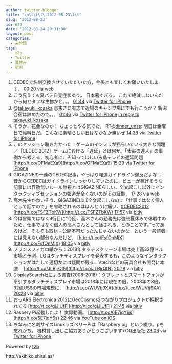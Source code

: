 ```yaml
---
author: twitter-blogger
title: "\n\t\t\t\t2012-08-23\t\t"
slug: '2012-08-23'
id: 639
date: '2012-08-24 20:31:00'
layout: post
categories:
  - 未分類
tags:
  - t2b
  - Twitter
  - 夏休み
  - 新潟
---
```


<div xmlns:georss="http://www.georss.org/georss">

1.  <span><span>CEDECで名刺交換させていただいた方，今後とも宜しくお願いいたします．</span> <span>[<span>00:20</span>](http://twitter.com/o_ob/status/238596628032933888) <span>via web</span></span></span>
2.  <span><span>こう見えても夏バテ自覚症状あり。 日本暑すぎる。 これで絶滅しないんだから何とタフな生物かと。。。</span> <span>[<span>01:44</span>](http://twitter.com/o_ob/status/238617659346939904) <span>via [Twitter for iPhone](http://twitter.com/download/iphone)</span></span></span>
3.  <span><span>@[takayuki_kosaka](http://twitter.com/takayuki_kosaka "takayuki_kosaka") 息抜きに有志で近場のキャンプ場にでも行こうか？ 新潟合宿は諦めたので。。。</span> <span>[<span>01:46</span>](http://twitter.com/o_ob/status/238618187166527490) <span>via [Twitter for iPhone](http://twitter.com/download/iphone)</span> [in reply to takayuki_kosaka](http://twitter.com/takayuki_kosaka/status/238585511978090496)</span></span>
4.  <span><span>そうか、花金なのか！ ちょっとやる気でた。 RT@[dinner_unss](http://twitter.com/dinner_unss "dinner_unss"): 明日は金曜日で給料日だ。こんなに素晴らしい日はなかなか無いぜ</span> <span>[<span>14:39</span>](http://twitter.com/o_ob/status/238812677303070721) <span>via [Twitter for iPhone](http://twitter.com/download/iphone)</span></span></span>
5.  <span><span>このセッション聴きたかった！ゲームのインフラが揺らいでいる大きな問題／［CEDEC 2012］ゲームにおける「遅延」とは何か。「太鼓の達人」の事例から考える，初心者にこそ知ってほしい液晶テレビの遅延問題 [http://t.co/OFMaEXa9](http://t.co/OFMaEXa9)</span> <span>[<span>15:29</span>](http://twitter.com/o_ob/status/238825322961842176) <span>via [Twitter for iPhone](http://twitter.com/download/iphone)</span></span></span>
6.  <span><span>GIGAZINEの一連のCEDEC記事，やっぱり報道ガイドライン違反だよな…．昔からCEDECはガイドラインしっかりしていたのに，ビューが稼げそうな記事には容赦無いルール無視とはGIGAZINEらしい．全文起こし以外にインタラクティブセッションの報道が全くないのがその証拠．</span> <span>[<span>17:28</span>](http://twitter.com/o_ob/status/238855355063496704) <span>via web</span></span></span>
7.  <span><span>高木先生かわいそう．GIGAZINEほぼ全文起こしなのに「仕事ではなく個人として話すので」を省略されるのはほんとうに痛い．[#CEDEC2012](http://twitter.com/search?q=%23CEDEC2012 "#CEDEC2012") [http://t.co/FSFZTbKW](http://t.co/FSFZTbKW)</span> <span>[<span>17:57</span>](http://twitter.com/o_ob/status/238862532884983809) <span>via [bitly](http://bitly.com)</span></span></span>
8.  <span><span>今は冒頭ではなく9行目に“今回、高木さんの勤務先は強制夏休みで休暇中のため、仕事ではなく個人の高木さんとして話される、とのことです。”ってあるけど，そもそも取材・公開不可だったんじゃないのかな，という一般読者には見えない部分なんだけど． [http://t.co/FsfOnMjX](http://t.co/FsfOnMjX)</span> <span>[<span>18:05</span>](http://twitter.com/o_ob/status/238864703768649728) <span>via [bitly](http://bitly.com)</span></span></span>
9.  <span><span>フランスフィガロ紙から：2018年タッチスクリーン市場は売上高32億ドル市場と予測，LGはタッチディスプレイを発表するも，このようなインタラクションがはたして適切かには疑問が残る．Vtechなどの玩具会社も開発に本腰． [http://t.co/JLBjrQtN](http://t.co/JLBjrQtN)</span> <span>[<span>20:18</span>](http://twitter.com/o_ob/status/238898088620744704) <span>via [bitly](http://bitly.com)</span></span></span>
10.  <span><span>DisplaySearch社による調査(2008-2018)：タブレットとスマートフォンが牽引するタッチディスプレイ市場は2018年には現在の倍，2008年の8倍，32億US$の市場規模に． [http://t.co/WUVtj9XA](http://t.co/WUVtj9XA)</span> <span>[<span>20:23</span>](http://twitter.com/o_ob/status/238899314116665345) <span>via [bitly](http://bitly.com)</span></span></span>
11.  <span><span>おっARS Electronica 2012にGeoCosmos2つながりプロジェクトが採択されてる [http://t.co/gjJlUfFl](http://t.co/gjJlUfFl)</span> <span>[<span>21:45</span>](http://twitter.com/o_ob/status/238919855431098368) <span>via [bitly](http://bitly.com)</span></span></span>
12.  <span><span>Rasbery Pi起動したよ！ 実録動画。 [http://t.co/6E7jqY6s](http://t.co/6E7jqY6s)</span> <span>[<span>22:46</span>](http://twitter.com/o_ob/status/238935380722855937) <span>via [YouTube on iOS](http://www.apple.com)</span></span></span>
13.  <span><span>ちなみに名刺サイズLinuxラズベリーPiは「Raspbery pi」という綴り。pを忘れがち。 機材貸し出しご協力ありがとうございます>CQ出版社</span> <span>[<span>23:06</span>](http://twitter.com/o_ob/status/238940304542158848) <span>via [Twitter for iPhone](http://twitter.com/download/iphone)</span></span></span>

</div>

Powered by [t2b](http://t2b.utilz.jp/)

<div>http://akihiko.shirai.as/</div>